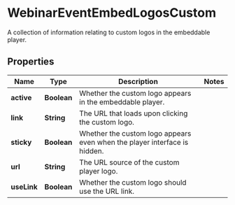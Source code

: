 

# WebinarEventEmbedLogosCustom

A collection of information relating to custom logos in the embeddable player.

## Properties

| Name | Type | Description | Notes |
|------------ | ------------- | ------------- | -------------|
|**active** | **Boolean** | Whether the custom logo appears in the embeddable player. |  |
|**link** | **String** | The URL that loads upon clicking the custom logo. |  |
|**sticky** | **Boolean** | Whether the custom logo appears even when the player interface is hidden. |  |
|**url** | **String** | The URL source of the custom player logo. |  |
|**useLink** | **Boolean** | Whether the custom logo should use the URL link. |  |



